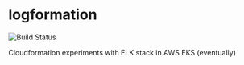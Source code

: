 # logformation
![Build Status](https://codebuild.eu-west-2.amazonaws.com/badges?uuid=eyJlbmNyeXB0ZWREYXRhIjoiaEZ4NG9WU3lxOERnNk0rQVduaHE3RU52SGc0L0NBYkZUY0FuSHd1aXJ6UmtZWmZTaGF2UklSVGM4R24xdW43bUhrZmFZRjhRS29jNU03a2VacHh0dWNjPSIsIml2UGFyYW1ldGVyU3BlYyI6IkpyZ0tqREJyYWE2cVVhQ1IiLCJtYXRlcmlhbFNldFNlcmlhbCI6MX0%3D&branch=master)

Cloudformation experiments with ELK stack in AWS EKS (eventually)
